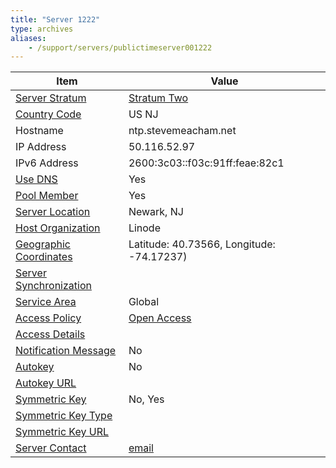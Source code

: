 ```yaml
---
title: "Server 1222"
type: archives
aliases:
    - /support/servers/publictimeserver001222
---
```


| Item | Value |
| ----- | ----- |
| [Server Stratum](/support/servers/serverstratum) | [Stratum Two](/support/servers/stratumtwotimeservers) |
| [Country Code](/support/servers/countrycode) | US NJ |
| Hostname |  ntp.stevemeacham.net  |
| IP Address |  50.116.52.97  |
| IPv6 Address |  2600:3c03::f03c:91ff:feae:82c1 |
| [Use DNS](/support/servers/usedns) | Yes |
| [Pool Member](/support/servers/poolmember) | Yes |
| [Server Location](/support/servers/serverlocation) |  Newark, NJ |
| [Host Organization](/support/servers/hostorganization) | Linode |
| [ Geographic Coordinates](/support/servers/geographiccoordinates) |  Latitude: 40.73566, Longitude: -74.17237)  |
| [Server Synchronization](/support/servers/serversynchronization) | |
| [Service Area](/support/servers/servicearea) | Global |
| [Access Policy](/support/servers/accesspolicy) | [Open Access](/support/servers/openaccess) |
| [Access Details](/support/servers/accessdetails) |  |
| [Notification Message](/support/servers/notificationmessage) | No |
| [Autokey](/support/servers/autokey) | No |
| [Autokey URL](/support/servers/autokeyurl) | |
| [Symmetric Key](/support/servers/symmetrickey) | No, Yes |
| [Symmetric Key Type](/support/servers/symmetrickeytype) | |
| [Symmetric Key URL](/support/servers/symmetrickeyurl) | |
| [Server Contact](/support/servers/servercontact) | [email](mailto:ntp@stevemeacham.net) |